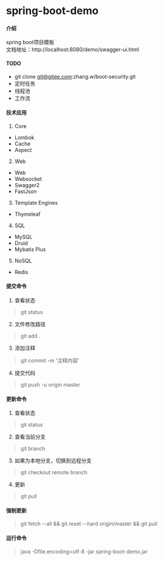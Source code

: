 # spring-boot-demo

#### 介绍
spring boot项目模板<br>
文档地址：http://localhost:8080/demo/swagger-ui.html

#### TODO
* git clone git@gitee.com:zhang.w/boot-security.git
* 定时任务
* 线程池
* 工作流

#### 技术应用
1. Core
* Lombok
* Cache
* Aspect
2. Web
* Web
* Websocket
* Swagger2
* FastJson
3. Template Engines
* Thymeleaf
4. SQL
* MySQL
* Druid
* Mybatis Plus
5. NoSQL
* Redis

#### 提交命令
1. 查看状态
>git status
2. 文件修改路径
>git add .
3. 添加注释
>git commit -m '注释内容'
4. 提交代码
>git push -u origin master

#### 更新命令
1. 查看状态
>git status
2. 查看当前分支
>git branch
3. 如果为本地分支，切换到远程分支
>git checkout remote branch
4. 更新
>git pull

#### 强制更新
>git fetch --all && git reset --hard origin/master && git pull

#### 运行命令
>java -Dfile.encoding=utf-8 -jar spring-boot-demo.jar

